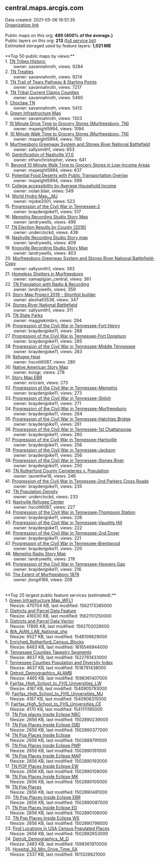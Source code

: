 <h2>central.maps.arcgis.com</h2> Data created: 2021-05-06 16:51:35 <br /><a target='new' href='https://central.maps.arcgis.com'>Organization link</a><br /><br />Public maps on this org: <b>489 (400% of the average.)</b><br />Public layers on this org: <b>213 </b>(<a target='new' href='https://services.arcgis.com/bMKlbA93upKBAnoW/ArcGIS/rest/services'>full service list</a>)<br />Estimated storaged used by feature layers: <b>1,021 MB</b><br /><br />**Top 50 public maps by views:**<br />  1. <a target='new' href='https://www.arcgis.com/home/item.html?id=1ddc80c64344490e9c14c814484680be'>TN Tribes Historic</a> <br />  &nbsp;&nbsp;&nbsp;&nbsp; &nbsp;&nbsp;owner: savannahroth, views: 9284<br />  2. <a target='new' href='https://www.arcgis.com/home/item.html?id=b00d6d72a4b142ba9508ecd1d36aa19d'>TN Treaties</a> <br />  &nbsp;&nbsp;&nbsp;&nbsp; &nbsp;&nbsp;owner: savannahroth, views: 9214<br />  3. <a target='new' href='https://www.arcgis.com/home/item.html?id=5e1e88ddc3ad42ec8e84182fa4bdb45a'>TN Trail of Tears Pathway & Starting Points</a> <br />  &nbsp;&nbsp;&nbsp;&nbsp; &nbsp;&nbsp;owner: savannahroth, views: 7217<br />  4. <a target='new' href='https://www.arcgis.com/home/item.html?id=413ab75381ab47de838d4bcfa09dec1f'>TN Tribal Current Claims Counties</a> <br />  &nbsp;&nbsp;&nbsp;&nbsp; &nbsp;&nbsp;owner: savannahroth, views: 5460<br />  5. <a target='new' href='https://www.arcgis.com/home/item.html?id=6662dd96ccf1430c8aa0e171337d1a54'>Choctaw TN</a> <br />  &nbsp;&nbsp;&nbsp;&nbsp; &nbsp;&nbsp;owner: savannahroth, views: 5413<br />  6. <a target='new' href='https://www.arcgis.com/home/item.html?id=1d7d0d400f624c8a90146a79584080ea'>Green Infrastructure Map</a> <br />  &nbsp;&nbsp;&nbsp;&nbsp; &nbsp;&nbsp;owner: savannahroth, views: 1303<br />  7. <a target='new' href='https://www.arcgis.com/home/item.html?id=69437e72682e47408f93949fe0f72e87'>10 Minute Drive Time to Grocery Stores (Murfreesboro, TN)</a> <br />  &nbsp;&nbsp;&nbsp;&nbsp; &nbsp;&nbsp;owner: mspeight5994, views: 1094<br />  8. <a target='new' href='https://www.arcgis.com/home/item.html?id=aed1d0d76da64b1b8ae2f2c34d20a0d2'>10 Minute Walk Time to Grocery Stores (Murfreesboro, TN)</a> <br />  &nbsp;&nbsp;&nbsp;&nbsp; &nbsp;&nbsp;owner: mspeight5994, views: 760<br />  9. <a target='new' href='https://www.arcgis.com/home/item.html?id=9d3f420a438f4c9c9e42a9dc9210c4f3'>Murfreesboro Greenway System and Stones River National Battlefield</a> <br />  &nbsp;&nbsp;&nbsp;&nbsp; &nbsp;&nbsp;owner: sallysmith1, views: 653<br />  10. <a target='new' href='https://www.arcgis.com/home/item.html?id=f8bcd046c05d40a6b4121f0548eef48b'>Gentrification of Nashville V1.0</a> <br />  &nbsp;&nbsp;&nbsp;&nbsp; &nbsp;&nbsp;owner: ethanchristopher, views: 641<br />  11. <a target='new' href='https://www.arcgis.com/home/item.html?id=4c861dff74234e78bd5ccae7294a63f9'>Beyond 10 Minute Walk Time to Grocery Stores in Low-Income Areas</a> <br />  &nbsp;&nbsp;&nbsp;&nbsp; &nbsp;&nbsp;owner: mspeight5994, views: 637<br />  12. <a target='new' href='https://www.arcgis.com/home/item.html?id=c083782febe343399fd3459d667b4f22'>Potential Food Deserts with Public Transportation Overlay</a> <br />  &nbsp;&nbsp;&nbsp;&nbsp; &nbsp;&nbsp;owner: mspeight5994, views: 599<br />  13. <a target='new' href='https://www.arcgis.com/home/item.html?id=5d91e59b70894141bbce2ac61ed4300a'>College accessibility by Average Household Income</a> <br />  &nbsp;&nbsp;&nbsp;&nbsp; &nbsp;&nbsp;owner: nolan.blair, views: 549<br />  14. <a target='new' href='https://www.arcgis.com/home/item.html?id=7e73dc219fd841b0a5f866b9b9de5e39'>World Hydro Map__MJ</a> <br />  &nbsp;&nbsp;&nbsp;&nbsp; &nbsp;&nbsp;owner: mjobe2001, views: 523<br />  15. <a target='new' href='https://www.arcgis.com/home/item.html?id=b4bc0b784ee64421bd3fbf4896dd4660'>Progression of the Civil War in Tennessee-2</a> <br />  &nbsp;&nbsp;&nbsp;&nbsp; &nbsp;&nbsp;owner: braydenjpike11, views: 517<br />  16. <a target='new' href='https://www.arcgis.com/home/item.html?id=e6c04fb06bec4267ac7261f121cfd682'>Memphis Recording Studio Story Map</a> <br />  &nbsp;&nbsp;&nbsp;&nbsp; &nbsp;&nbsp;owner: landrywells, views: 496<br />  17. <a target='new' href='https://www.arcgis.com/home/item.html?id=85d2b4e373b948c0843b1dd6d032d69d'>TN Election Results by County (2016)</a> <br />  &nbsp;&nbsp;&nbsp;&nbsp; &nbsp;&nbsp;owner: underclockd, views: 439<br />  18. <a target='new' href='https://www.arcgis.com/home/item.html?id=1791412e9af342c5ae87c467ab49018e'>Nashville Recording Studio Story map</a> <br />  &nbsp;&nbsp;&nbsp;&nbsp; &nbsp;&nbsp;owner: landrywells, views: 409<br />  19. <a target='new' href='https://www.arcgis.com/home/item.html?id=ac4eb52ff83e42b190a9b94111d42376'>Knoxville Recording Studio Story Map</a> <br />  &nbsp;&nbsp;&nbsp;&nbsp; &nbsp;&nbsp;owner: landrywells, views: 403<br />  20. <a target='new' href='https://www.arcgis.com/home/item.html?id=546ea530ad1d4c5c87c57157f5f6db64'>Murfreesboro Greenway System and Stones River National Battlefield-Copy</a> <br />  &nbsp;&nbsp;&nbsp;&nbsp; &nbsp;&nbsp;owner: sallysmith1, views: 383<br />  21. <a target='new' href='https://www.arcgis.com/home/item.html?id=ca75f9d2f49840aeb4f046036e854a65'>Homeless Shelters in Murfreesboro</a> <br />  &nbsp;&nbsp;&nbsp;&nbsp; &nbsp;&nbsp;owner: samapigian_central, views: 361<br />  22. <a target='new' href='https://www.arcgis.com/home/item.html?id=adebdd1fbaf448028c4455c36784aba7'>TN Population with Radio & Recording</a> <br />  &nbsp;&nbsp;&nbsp;&nbsp; &nbsp;&nbsp;owner: landrywells, views: 359<br />  23. <a target='new' href='https://www.arcgis.com/home/item.html?id=ba139402dd8e44faabfd30bd4571c22a'>Story Map Project 2019 - Shortlist builder</a> <br />  &nbsp;&nbsp;&nbsp;&nbsp; &nbsp;&nbsp;owner: alexhall3536, views: 347<br />  24. <a target='new' href='https://www.arcgis.com/home/item.html?id=e6727db2f0bc4fc4b2c8e3f13902b5da'>Stones River National Battlefield</a> <br />  &nbsp;&nbsp;&nbsp;&nbsp; &nbsp;&nbsp;owner: sallysmith1, views: 311<br />  25. <a target='new' href='https://www.arcgis.com/home/item.html?id=c3a38f41240e4f4ba121361e4b6c1f3a'>TN State Parks</a> <br />  &nbsp;&nbsp;&nbsp;&nbsp; &nbsp;&nbsp;owner: maggiekimbro, views: 294<br />  26. <a target='new' href='https://www.arcgis.com/home/item.html?id=26c720edfa4e444c8f25fb82aabb01a4'>Progression of the Civil War in Tennessee-Fort Henry</a> <br />  &nbsp;&nbsp;&nbsp;&nbsp; &nbsp;&nbsp;owner: braydenjpike11, views: 288<br />  27. <a target='new' href='https://www.arcgis.com/home/item.html?id=59d05fd7ac5c47f28c727fd0762b4666'>Progression of the Civil War in Tennessee-Fort Donelson</a> <br />  &nbsp;&nbsp;&nbsp;&nbsp; &nbsp;&nbsp;owner: braydenjpike11, views: 285<br />  28. <a target='new' href='https://www.arcgis.com/home/item.html?id=bce4ac879038468abb4f3efdae32e785'>Progression of the Civil War in Tennessee-Middle Tennessee</a> <br />  &nbsp;&nbsp;&nbsp;&nbsp; &nbsp;&nbsp;owner: braydenjpike11, views: 283<br />  29. <a target='new' href='https://www.arcgis.com/home/item.html?id=c6d83670b80542ec9a610aac51a028fa'>Refugee Heat</a> <br />  &nbsp;&nbsp;&nbsp;&nbsp; &nbsp;&nbsp;owner: hscott6087, views: 280<br />  30. <a target='new' href='https://www.arcgis.com/home/item.html?id=c120480e610243b488ddf717c1c3a6a7'>Native American Story Map</a> <br />  &nbsp;&nbsp;&nbsp;&nbsp; &nbsp;&nbsp;owner: koixgr, views: 278<br />  31. <a target='new' href='https://www.arcgis.com/home/item.html?id=925959aa3c7a4c66b3a5ade39e99172a'>Story Map EBR</a> <br />  &nbsp;&nbsp;&nbsp;&nbsp; &nbsp;&nbsp;owner: ericram, views: 273<br />  32. <a target='new' href='https://www.arcgis.com/home/item.html?id=73d5b9a09afc4f029df61007509eed0b'>Progression of the Civil War in Tennessee-Memphis</a> <br />  &nbsp;&nbsp;&nbsp;&nbsp; &nbsp;&nbsp;owner: braydenjpike11, views: 273<br />  33. <a target='new' href='https://www.arcgis.com/home/item.html?id=d6935e445d17491384c6a563319c9861'>Progression of the Civil War in Tennessee-Shiloh</a> <br />  &nbsp;&nbsp;&nbsp;&nbsp; &nbsp;&nbsp;owner: braydenjpike11, views: 271<br />  34. <a target='new' href='https://www.arcgis.com/home/item.html?id=3e3c9f1ed743458897f32468fafd82cb'>Progression of the Civil War in Tennessee-Murfreesboro</a> <br />  &nbsp;&nbsp;&nbsp;&nbsp; &nbsp;&nbsp;owner: braydenjpike11, views: 264<br />  35. <a target='new' href='https://www.arcgis.com/home/item.html?id=74d0a46f83354e30981865468a34be74'>Progression of the Civil War in Tennessee-Hatchies Bridge</a> <br />  &nbsp;&nbsp;&nbsp;&nbsp; &nbsp;&nbsp;owner: braydenjpike11, views: 261<br />  36. <a target='new' href='https://www.arcgis.com/home/item.html?id=f9889ff5a6fb40108eaa5366647b4db8'>Progression of the Civil War in Tennessee-1st Chattanooga</a> <br />  &nbsp;&nbsp;&nbsp;&nbsp; &nbsp;&nbsp;owner: braydenjpike11, views: 260<br />  37. <a target='new' href='https://www.arcgis.com/home/item.html?id=27475bf85e5c4002a366d47322725cff'>Progression of the Civil War in Tennessee-Hartsville</a> <br />  &nbsp;&nbsp;&nbsp;&nbsp; &nbsp;&nbsp;owner: braydenjpike11, views: 256<br />  38. <a target='new' href='https://www.arcgis.com/home/item.html?id=cdeeb8fc8bf247e0b7deb045a0352af1'>Progression of the Civil War in Tennessee-Jackson</a> <br />  &nbsp;&nbsp;&nbsp;&nbsp; &nbsp;&nbsp;owner: braydenjpike11, views: 256<br />  39. <a target='new' href='https://www.arcgis.com/home/item.html?id=22046f71840b47a6ab4f9d2324d0e753'>Progression of the Civil War in Tennessee-Stones River</a> <br />  &nbsp;&nbsp;&nbsp;&nbsp; &nbsp;&nbsp;owner: braydenjpike11, views: 250<br />  40. <a target='new' href='https://www.arcgis.com/home/item.html?id=1c74a40bc5bc4fd8bf1498b66ef60abc'>TN Rutherford County Cemeteries v. Population</a> <br />  &nbsp;&nbsp;&nbsp;&nbsp; &nbsp;&nbsp;owner: laurenhw18, views: 246<br />  41. <a target='new' href='https://www.arcgis.com/home/item.html?id=93b9a6fefab741e2a193161767bf74e6'>Progression of the Civil War in Tennessee-2nd Parkers Cross Roads</a> <br />  &nbsp;&nbsp;&nbsp;&nbsp; &nbsp;&nbsp;owner: braydenjpike11, views: 235<br />  42. <a target='new' href='https://www.arcgis.com/home/item.html?id=23c63f8cbcce4694a1be1909d872ea7f'>TN Population Density</a> <br />  &nbsp;&nbsp;&nbsp;&nbsp; &nbsp;&nbsp;owner: underclockd, views: 233<br />  43. <a target='new' href='https://www.arcgis.com/home/item.html?id=34f46b936282484585f0e9bbf39a5487'>Nashville Refugee Center</a> <br />  &nbsp;&nbsp;&nbsp;&nbsp; &nbsp;&nbsp;owner: hscott6087, views: 227<br />  44. <a target='new' href='https://www.arcgis.com/home/item.html?id=11e10212fb8e4c399d75157d2f44f5ed'>Progression of the Civil War in Tennessee-Thompson Station</a> <br />  &nbsp;&nbsp;&nbsp;&nbsp; &nbsp;&nbsp;owner: braydenjpike11, views: 226<br />  45. <a target='new' href='https://www.arcgis.com/home/item.html?id=8aaae8e8ae9d4ad2a17d6e6fcc9efb1f'>Progression of the Civil War in Tennessee-Vaughts Hill</a> <br />  &nbsp;&nbsp;&nbsp;&nbsp; &nbsp;&nbsp;owner: braydenjpike11, views: 222<br />  46. <a target='new' href='https://www.arcgis.com/home/item.html?id=28acceda28144fba962de7a85de4641c'>Progression of the Civil War in Tennessee-2nd Dover</a> <br />  &nbsp;&nbsp;&nbsp;&nbsp; &nbsp;&nbsp;owner: braydenjpike11, views: 221<br />  47. <a target='new' href='https://www.arcgis.com/home/item.html?id=8bba7f018d2b452096a5be7d82f6d87b'>Progression of the Civil War in Tennessee-Brentwood</a> <br />  &nbsp;&nbsp;&nbsp;&nbsp; &nbsp;&nbsp;owner: braydenjpike11, views: 220<br />  48. <a target='new' href='https://www.arcgis.com/home/item.html?id=3e88af849c384e9db46fc57de02086e8'>Memphis Radio Story Map</a> <br />  &nbsp;&nbsp;&nbsp;&nbsp; &nbsp;&nbsp;owner: landrywells, views: 219<br />  49. <a target='new' href='https://www.arcgis.com/home/item.html?id=d394ec19ac6646e3aa4f07a979f1eb78'>Progression of the Civil War in Tennessee-Hoovers Gap</a> <br />  &nbsp;&nbsp;&nbsp;&nbsp; &nbsp;&nbsp;owner: braydenjpike11, views: 216<br />  50. <a target='new' href='https://www.arcgis.com/home/item.html?id=470c5f8ad51448e8ba622f6d30163221'>The Extent of Murfreesboro 1878</a> <br />  &nbsp;&nbsp;&nbsp;&nbsp; &nbsp;&nbsp;owner: jlong4166, views: 209<br /><br /><br />**Top 25 largest public feature services (estimated):**<br /> 1. <a target='new' href='https://www.arcgis.com/home/item.html?id=94b53af8027b4ca688fda5323d64ba37'>Green Infrastructure Map_WFL1</a><br /> &nbsp;&nbsp;&nbsp;&nbsp;filesize: 470704 KB, last modified: 1562173385000<br /> 2. <a target='new' href='https://www.arcgis.com/home/item.html?id=3c6a7ed23c2547b1afff8f9c5b3e5bf0'>Districts and Parcel Data Feature</a><br /> &nbsp;&nbsp;&nbsp;&nbsp;filesize: 416030 KB, last modified: 1562701250000<br /> 3. <a target='new' href='https://www.arcgis.com/home/item.html?id=04c1e09507374afcac19dab9a8bf6d36'>Districts and Parcel Data Vector</a><br /> &nbsp;&nbsp;&nbsp;&nbsp;filesize: 17895 KB, last modified: 1562702029000<br /> 4. <a target='new' href='https://www.arcgis.com/home/item.html?id=22865efc30fa4b0db9f2cb101d2f2d18'>BIA_AIAN_LAR_National_shp</a><br /> &nbsp;&nbsp;&nbsp;&nbsp;filesize: 9527 KB, last modified: 1548109829000<br /> 5. <a target='new' href='https://www.arcgis.com/home/item.html?id=9d5a19f108d54edfa1e36047e705d935'>Enriched_Rutherford_Census_Blocks</a><br /> &nbsp;&nbsp;&nbsp;&nbsp;filesize: 8463 KB, last modified: 1616546944000<br /> 6. <a target='new' href='https://www.arcgis.com/home/item.html?id=dfe34e7f18064f22a8c1e714afe67748'>Tennessee Counties Tapestry Segments</a><br /> &nbsp;&nbsp;&nbsp;&nbsp;filesize: 4637 KB, last modified: 1522761433000<br /> 7. <a target='new' href='https://www.arcgis.com/home/item.html?id=d81d02aaf32941cf83f31758b953d04a'>Tennessee Counties Population and Diversity Index</a><br /> &nbsp;&nbsp;&nbsp;&nbsp;filesize: 4637 KB, last modified: 1518791438000<br /> 8. <a target='new' href='https://www.arcgis.com/home/item.html?id=1b54e639d948424a88bc542bfbea90d6'>Detroit_Demographics_ALAMB</a><br /> &nbsp;&nbsp;&nbsp;&nbsp;filesize: 4465 KB, last modified: 1598361407000<br /> 9. <a target='new' href='https://www.arcgis.com/home/item.html?id=c70a25707c7e403f9e084a372e616ebd'>Fairfax_High_School_to_FHS_Universities_LW</a><br /> &nbsp;&nbsp;&nbsp;&nbsp;filesize: 4187 KB, last modified: 1540905793000<br /> 10. <a target='new' href='https://www.arcgis.com/home/item.html?id=9688dd59b50c4a13baabb74e1820269f'>Fairfax_High_School_to_FHS_Universities_MJ</a><br /> &nbsp;&nbsp;&nbsp;&nbsp;filesize: 4187 KB, last modified: 1540906315000<br /> 11. <a target='new' href='https://www.arcgis.com/home/item.html?id=eaccb2cc05a548219ddd59a253af3f72'>Fairfax_High_School_to_FHS_Universities_CE</a><br /> &nbsp;&nbsp;&nbsp;&nbsp;filesize: 4170 KB, last modified: 1541111195000<br /> 12. <a target='new' href='https://www.arcgis.com/home/item.html?id=d4a4055e8fbc4d86b37f3a04001276ab'>TN Pop places Inside Eclipse NRC</a><br /> &nbsp;&nbsp;&nbsp;&nbsp;filesize: 2656 KB, last modified: 1502890239000<br /> 13. <a target='new' href='https://www.arcgis.com/home/item.html?id=7270322b31ae42e386c97314cf81e412'>TN Pop Places Inside Eclipse (SB)</a><br /> &nbsp;&nbsp;&nbsp;&nbsp;filesize: 2656 KB, last modified: 1502890377000<br /> 14. <a target='new' href='https://www.arcgis.com/home/item.html?id=eb2723cb775547e98bb7ddeaf690a145'>TN Pop Places Inside Eclipse</a><br /> &nbsp;&nbsp;&nbsp;&nbsp;filesize: 2656 KB, last modified: 1502889791000<br /> 15. <a target='new' href='https://www.arcgis.com/home/item.html?id=19a7b07526914affaa43f87c06b58747'>TN Pop Places Inside Eclipse PMP</a><br /> &nbsp;&nbsp;&nbsp;&nbsp;filesize: 2656 KB, last modified: 1502890191000<br /> 16. <a target='new' href='https://www.arcgis.com/home/item.html?id=544c6f139f7f480fb9dc9d411b749215'>TN Pop Places Inside Eclipse MAP</a><br /> &nbsp;&nbsp;&nbsp;&nbsp;filesize: 2656 KB, last modified: 1502890193000<br /> 17. <a target='new' href='https://www.arcgis.com/home/item.html?id=19f1cfbc703147418beeed03dbef89f5'>TN POP Places Inside Eclipse EW</a><br /> &nbsp;&nbsp;&nbsp;&nbsp;filesize: 2656 KB, last modified: 1502890108000<br /> 18. <a target='new' href='https://www.arcgis.com/home/item.html?id=fa44d76d77b449daae80586aa4db2ee7'>TN Pop Places Inside Eclipse MK</a><br /> &nbsp;&nbsp;&nbsp;&nbsp;filesize: 2656 KB, last modified: 1502890105000<br /> 19. <a target='new' href='https://www.arcgis.com/home/item.html?id=b0e16dd4b07b4978a13d3657986e2308'>TN Pop Places</a><br /> &nbsp;&nbsp;&nbsp;&nbsp;filesize: 2656 KB, last modified: 1502890481000<br /> 20. <a target='new' href='https://www.arcgis.com/home/item.html?id=dd50a07caca54b01978c7dc0ad7da1ae'>TN Pop Places Inside Eclipse EBR</a><br /> &nbsp;&nbsp;&nbsp;&nbsp;filesize: 2656 KB, last modified: 1502890087000<br /> 21. <a target='new' href='https://www.arcgis.com/home/item.html?id=a3c1d6d2c6dd4c78995d25b99ec96279'>TN Pop Places Inside Eclipse ED</a><br /> &nbsp;&nbsp;&nbsp;&nbsp;filesize: 2656 KB, last modified: 1502890106000<br /> 22. <a target='new' href='https://www.arcgis.com/home/item.html?id=c8386a58083e4764a75a43ff274cfe81'>TN Pop Places Inside Eclipse WS</a><br /> &nbsp;&nbsp;&nbsp;&nbsp;filesize: 2656 KB, last modified: 1502890798000<br /> 23. <a target='new' href='https://www.arcgis.com/home/item.html?id=284d3038195345e19b720e4a1c00fb29'>Find Locations in USA Census Populated Places</a><br /> &nbsp;&nbsp;&nbsp;&nbsp;filesize: 2656 KB, last modified: 1502892653000<br /> 24. <a target='new' href='https://www.arcgis.com/home/item.html?id=542cf9b1e4e14502877193a412220fd1'>Detroit_Demographics_M_D</a><br /> &nbsp;&nbsp;&nbsp;&nbsp;filesize: 2483 KB, last modified: 1598361970000<br /> 25. <a target='new' href='https://www.arcgis.com/home/item.html?id=015585c8707a45a68699ce082b14af29'>Hospital_30_Min_Drive_Time_SA</a><br /> &nbsp;&nbsp;&nbsp;&nbsp;filesize: 2337 KB, last modified: 1611326621000<br />